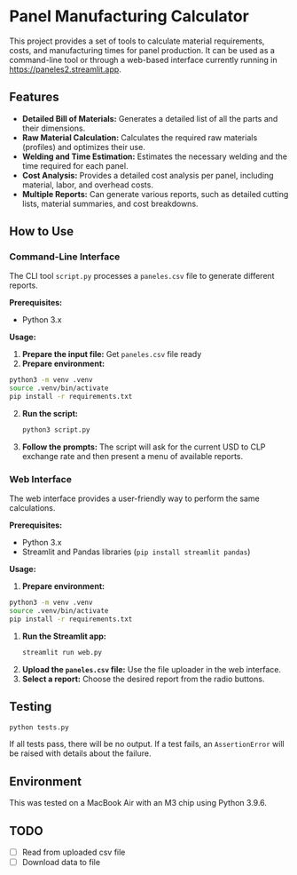 # Panel Manufacturing Calculator

This project provides a set of tools to calculate material requirements, costs, and manufacturing times for panel production. It can be used as a command-line tool or through a web-based interface currently running in https://paneles2.streamlit.app. 

## Features

-   **Detailed Bill of Materials:** Generates a detailed list of all the parts and their dimensions.
-   **Raw Material Calculation:** Calculates the required raw materials (profiles) and optimizes their use.
-   **Welding and Time Estimation:** Estimates the necessary welding and the time required for each panel.
-   **Cost Analysis:** Provides a detailed cost analysis per panel, including material, labor, and overhead costs.
-   **Multiple Reports:** Can generate various reports, such as detailed cutting lists, material summaries, and cost breakdowns.

## How to Use

### Command-Line Interface

The CLI tool `script.py` processes a `paneles.csv` file to generate different reports.

**Prerequisites:**

-   Python 3.x

**Usage:**

1.  **Prepare the input file:** Get `paneles.csv` file ready
1. **Prepare environment:**
```bash
python3 -m venv .venv
source .venv/bin/activate
pip install -r requirements.txt
```

2.  **Run the script:**
    ```bash
    python3 script.py
    ```
3.  **Follow the prompts:** The script will ask for the current USD to CLP exchange rate and then present a menu of available reports.

### Web Interface

The web interface provides a user-friendly way to perform the same calculations.

**Prerequisites:**

-   Python 3.x
-   Streamlit and Pandas libraries (`pip install streamlit pandas`)

**Usage:**

1. **Prepare environment:**
```bash
python3 -m venv .venv
source .venv/bin/activate
pip install -r requirements.txt
```
1.  **Run the Streamlit app:**
    ```bash
    streamlit run web.py
    ```
2.  **Upload the `paneles.csv` file:** Use the file uploader in the web interface.
3.  **Select a report:** Choose the desired report from the radio buttons.

## Testing

```bash
python tests.py
```

If all tests pass, there will be no output. If a test fails, an `AssertionError` will be raised with details about the failure.

## Environment

This was tested on a MacBook Air with an M3 chip using Python 3.9.6.


## TODO

- [ ] Read from uploaded csv file
- [ ] Download data to file
